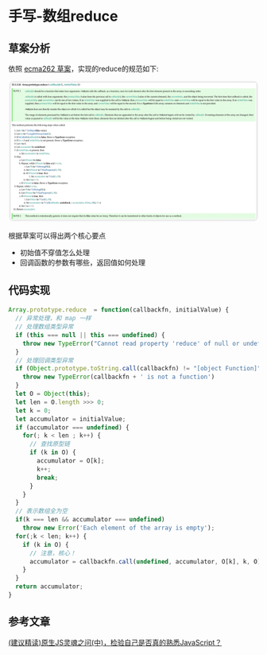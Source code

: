 # 手写-数组reduce

## 草案分析

依照 [ecma262 草案](https://tc39.es/ecma262/#sec-array.prototype.reduce)，实现的reduce的规范如下:

![](./images/1.png)

根据草案可以得出两个核心要点

- 初始值不穿值怎么处理
- 回调函数的参数有哪些，返回值如何处理

## 代码实现

```js
Array.prototype.reduce  = function(callbackfn, initialValue) {
  // 异常处理，和 map 一样
  // 处理数组类型异常
  if (this === null || this === undefined) {
    throw new TypeError("Cannot read property 'reduce' of null or undefined");
  }
  // 处理回调类型异常
  if (Object.prototype.toString.call(callbackfn) != "[object Function]") {
    throw new TypeError(callbackfn + ' is not a function')
  }
  let O = Object(this);
  let len = O.length >>> 0;
  let k = 0;
  let accumulator = initialValue;
  if (accumulator === undefined) {
    for(; k < len ; k++) {
      // 查找原型链
      if (k in O) {
        accumulator = O[k];
        k++;
        break;
      }
    }
  }
  // 表示数组全为空
  if(k === len && accumulator === undefined) 
    throw new Error('Each element of the array is empty');
  for(;k < len; k++) {
    if (k in O) {
      // 注意，核心！
      accumulator = callbackfn.call(undefined, accumulator, O[k], k, O);
    }
  }
  return accumulator;
}
```

## 参考文章

[(建议精读)原生JS灵魂之问(中)，检验自己是否真的熟悉JavaScript？](https://juejin.cn/post/6844903986479251464#heading-25)



